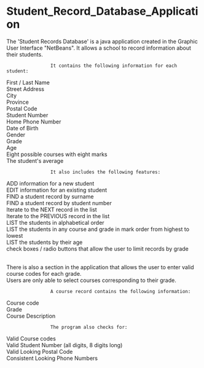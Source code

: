 # Student_Record_Database_Application
The 'Student Records Database' is a java application created in the Graphic User Interface "NetBeans".
It allows a school to record information about their students.

                    It contains the following information for each student: 

First / Last Name
<br>Street Address
<br>City
<br>Province
<br>Postal Code
<br>Student Number
<br>Home Phone Number
<br>Date of Birth
<br>Gender
<br>Grade
<br>Age
<br>Eight possible courses with eight marks
<br>The student's average

                    It also includes the following features:

ADD information for a new student
<br>EDIT information for an existing student
<br>FIND a student record by surname
<br>FIND a student record by student number
<br>Iterate to the NEXT record in the list
<br>Iterate to the PREVIOUS record in the list
<br>LIST the students in alphabetical order
<br>LIST the students in any course and grade in mark order from highest to lowest
<br>LIST the students by their age
<br>check boxes / radio buttons that allow the user to limit records by grade

<br>There is also a section in the application that allows the user to enter valid course codes for each grade.
<br>Users are only able to select courses corresponding to their grade. 

                    A course record contains the following information:
Course code
<br>Grade
<br>Course Description

                    The program also checks for: 
                    
Valid Course codes
<br>Valid Student Number (all digits, 8 digits long)
<br>Valid Looking Postal Code
<br>Consistent Looking Phone Numbers
